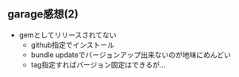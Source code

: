 ## garage感想(2)

* gemとしてリリースされてない
  * github指定でインストール
  * bundle updateでバージョンアップ出来ないのが地味にめんどい
  * tag指定すればバージョン固定はできるが…
